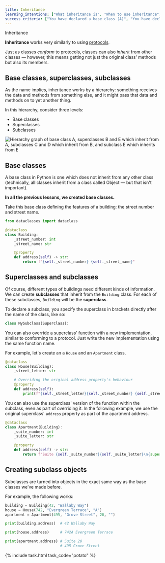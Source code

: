 ```yaml
---
title: Inheritance
learning_intentions: ["What inheritance is", "When to use inheritance", "What base classes, superclasses, and superclasses are", "How to declare a base class", "How to declare a subclass which inherits from a base class or superclass"]
success_criteria: ["You have declared a base class (A)", "You have declared two subclasses (B, C) that inherit from the base class (A)", "You have declared two more subclasses (D, E), one each inheriting from the already-defined subclasses (D inherits from B, E inherits from C)"]
---
```


Inheritance

**Inheritance** works very similarly to using [protocols](04.protocols.md).

Just as classes *conform* to protocols, classes can also *inherit* from other classes — however, this means getting not just the original class' methods but also its members.

## Base classes, superclasses, subclasses

As the name implies, inheritance works by a hierarchy: something receives the data and methods from something else, and it might pass that data and methods on to yet another thing.

In this hierarchy, consider three levels:

- Base classes
- Superclasses
- Subclasses

![Hierarchy graph of base class A, superclasses B and E which inherit from A, subclasses C and D which inherit from B, and subclass E which inherits from E](img/classes.jpg)

## Base classes

A base class in Python is one which does not inherit from any other class (technically, all classes inherit from a class called Object — but that isn't important).

**In all the previous lessons, we created base classes.**

Take this base class defining the features of a building: the street number and street name.

```python
from dataclasses import dataclass

@dataclass
class Building:
    _street_number: int
    _street_name: str

    @property
    def address(self) -> str:
        return f"{self._street_number} {self._street_name}"
```

## Superclasses and subclasses

Of course, different types of buildings need different kinds of information. We can create **subclasses** that inherit from the ``Building`` class. For each of these subclasses, ``Building`` will be the **superclass**.

To declare a subclass, you specify the superclass in brackets directly after the name of the class, like so:

```python
class MySubclass(Superclass):
```

You can also override a superclass' function with a new implementation, similar to conforming to a protocol. Just write the new implementation using the same function name.

For example, let's create an a ``House`` and an ``Apartment`` class.

```python
@dataclass
class House(Building):
    _street_letter: str

    # Overriding the original address property's behaviour
    @property
    def address(self):
        print(f"{self._street_letter}{self._street_number} {self._street_name}")
```

You can also use the superclass' version of the function within the subclass, even as part of overriding it. In the following example, we use the original superclass' ``address`` property as part of the apartment address.

```python
@dataclass
class Apartment(Building):
    _suite_number: int
    _suite_letter: str

    @property
    def address(self) -> str:
        return f"Suite {self._suite_number}{self._suite_letter}\n{super().address}"
```

## Creating subclass objects

Subclasses are turned into objects in the exact same way as the base classes we've made before.

For example, the following works:

```python
building = Building(42, "Wallaby Way")
house = House(742, "Evergreen Terrace", "A")
apartment = Apartment(495, "Grove Street", 20, "")

print(building.address)  # 42 Wallaby Way

print(house.address)     # 742A Evergreen Terrace

print(apartment.address) # Suite 20
                         # 495 Grove Street
```

{% include task.html task_code="potato" %}